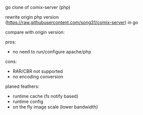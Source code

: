 go clone of comix-server (php)

rewrite origin php version (https://raw.githubusercontent.com/song31/comix-server) in go

compare with origin version:

pros:
* no need to run/configure apache/php


cons:
* RAR/CBR not supported
* no encoding conversion


planed feathers:

* runtime cache (fs notify based)
* runtime config
* on the fly image scale (lower bandwidth)

